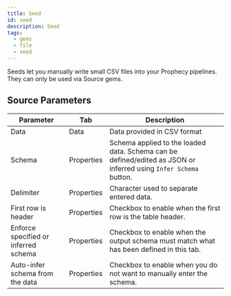 ```yaml
---
title: Seed
id: seed
description: Seed
tags:
  - gems
  - file
  - seed
---
```


Seeds let you manually write small CSV files into your Prophecy pipelines. They can only be used via Source gems.

## Source Parameters

| Parameter                            | Tab        | Description                                                                                                      |
| ------------------------------------ | ---------- | ---------------------------------------------------------------------------------------------------------------- |
| Data                                 | Data       | Data provided in CSV format                                                                                      |
| Schema                               | Properties | Schema applied to the loaded data. Schema can be defined/edited as JSON or inferred using `Infer Schema` button. |
| Delimiter                            | Properties | Character used to separate entered data.                                                                         |
| First row is header                  | Properties | Checkbox to enable when the first row is the table header.                                                       |
| Enforce specified or inferred schema | Properties | Checkbox to enable when the output schema must match what has been defined in this tab.                          |
| Auto-infer schema from the data      | Properties | Checkbox to enable when you do not want to manually enter the schema.                                            |
